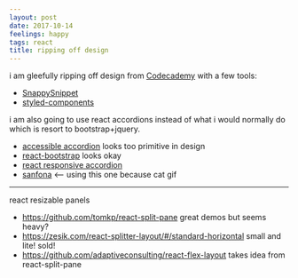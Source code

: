 ```yaml
---
layout: post
date: 2017-10-14
feelings: happy
tags: react
title: ripping off design
---
```


i am gleefully ripping off design from [Codecademy](https://www.codecademy.com/courses/learn-html-elements/lessons/intro-to-html/exercises/body-html?action=lesson_resume&course_redirect=learn-html) with a few tools:

- [SnappySnippet](https://chrome.google.com/webstore/detail/snappysnippet/blfngdefapoapkcdibbdkigpeaffgcil)
- [styled-components](https://github.com/styled-components/styled-components)

i am also going to use react accordions instead of what i would normally do which is resort to bootstrap+jquery.

- [accessible accordion](https://springload.github.io/react-accessible-accordion/) looks too primitive in design
- [react-bootstrap](https://react-bootstrap.github.io/components.html#panels) looks okay
- [react responsive accordion](https://github.com/glennflanagan/react-responsive-accordion)
- [sanfona](https://github.com/daviferreira/react-sanfona) <-- using this one because cat gif


---

react resizable panels
- <https://github.com/tomkp/react-split-pane> great demos but seems heavy?
- <https://zesik.com/react-splitter-layout/#/standard-horizontal>  small and lite! sold!
- <https://github.com/adaptiveconsulting/react-flex-layout> takes idea from react-split-pane
